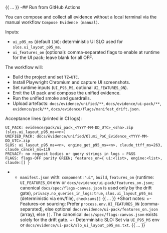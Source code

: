 {{ ... }}
-## Run from GitHub Actions

You can compose and collect all evidence without a local terminal via the manual workflow `Compose Evidence (manual)`.

Inputs:
- `ui_p95_ms` (default `130`): deterministic UI SLO used for `slos.ui_layout_p95_ms`.
- `ui_features_on` (optional): comma-separated flags to enable at runtime for the UI pack; leave blank for all OFF.

The workflow will:
- Build the project and set `TZ=UTC`.
- Install Playwright Chromium and capture UI screenshots.
- Set runtime inputs (`UI_P95_MS`, optional `UI_FEATURES_ON`).
- Emit the UI pack and compose the unified evidence.
- Run the unified smoke and guardrails.
- Upload artefacts: `docs/evidence/unified/**`, `docs/evidence/ui-pack/**`, `evidence/pack/**`, `docs/evidence/flags/manifest_drift.json`.

Acceptance lines (printed in CI logs):
```
UI_PACK: evidence/pack/ui_pack_<YYYY-MM-DD_UTC>_<sha>.zip (slos.ui_layout_p95_ms=<n>)
UNIFIED_PACK: docs/evidence/unified/Olumi_PoC_Evidence_<YYYY-MM-DD_UTC>.zip
SLOS: ui_layout_p95_ms=<n>, engine_get_p95_ms=<n>, claude_ttff_ms=263, claude_cancel_ms=119
PRIVACY: no request bodies or query strings in logs — PASS
FLAGS: flags-OFF parity GREEN; features_on={ ui:<list>, engine:<list>, claude:[] }
```
- - `manifest.json` with: `component:"ui"`, `build`, `features_on` (runtime: `UI_FEATURES_ON` env or `docs/evidence/ui-pack/features_on.json`; canonical `docs/spec/flags-canvas.json` is used only by the drift gate), `privacy.no_queries_in_logs:true`, `slos.ui_layout_p95_ms` (deterministic via env/file), `checksums[]`
{{ ... }}
+Short notes:
+- Features-on sourcing: Prefer `process.env.UI_FEATURES_ON` (comma-separated), else optional `docs/evidence/ui-pack/features_on.json` (array), else `[]`. The canonical `docs/spec/flags-canvas.json` exists solely for the drift gate.
+- Deterministic SLO: Set via `UI_P95_MS` env or `docs/evidence/ui-pack/slo_ui_layout_p95_ms.txt`.
{{ ... }}
